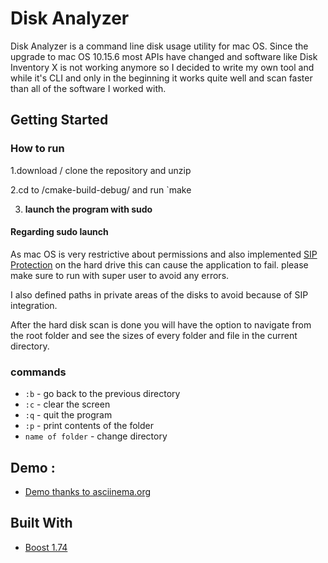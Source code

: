 # Disk Analyzer

Disk Analyzer is a command line disk usage utility for mac OS.
Since the upgrade to mac OS 10.15.6 most APIs have changed and software like Disk Inventory X is not working anymore 
so I decided to write my own tool and while it's CLI and only in the beginning it works quite well and scan faster than all of the software I worked with.

## Getting Started

### How to run
1.download / clone the repository and unzip

2.cd to /cmake-build-debug/ and run `make

3. **launch the program with sudo**

#### Regarding sudo launch
As mac OS is very restrictive about permissions and also implemented [SIP Protection](https://support.apple.com/en-us/HT204899)  on the hard drive this can cause the application to fail. please make sure to run with super user to avoid any errors. 

I also defined paths in private areas of the disks to avoid because of SIP integration.


After the hard disk scan is done you will have the option to navigate from the root folder and see the sizes of every folder and file in the current directory.
 
### **commands**
* `:b` - go back to the previous directory
* `:c` - clear the screen
* `:q` - quit the program
* `:p` - print contents of the folder
* `name of folder` - change directory


## Demo : 

* [Demo thanks to asciinema.org](https://asciinema.org/a/PrABRQdM2En5MTqUHUSsByFjN) 



## Built With

* [Boost 1.74](https://www.boost.org/users/history/version_1_74_0.html) 


